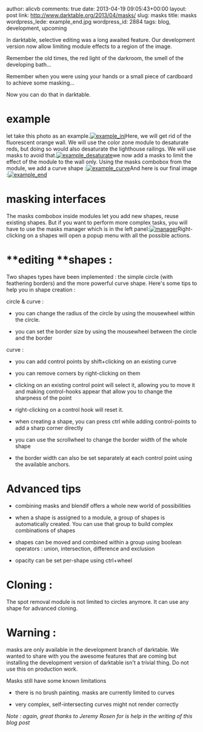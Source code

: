 author: alicvb
comments: true
date: 2013-04-19 09:05:43+00:00
layout: post
link: http://www.darktable.org/2013/04/masks/
slug: masks
title: masks
wordpress_lede: example_end.jpg
wordpress_id: 2884
tags: blog, development, upcoming

In darktable, selective editing was a long awaited feature. Our development version now allow limiting module effects to a region of the image.







Remember the old times, the red light of the darkroom, the smell of the developing bath...




Remember when you were using your hands or a small piece of cardboard to achieve some masking...







Now you can do that in darktable.




# 




# **example**


let take this photo as an example.[![example_ini](http://www.darktable.org/wp-content/uploads/2013/04/example_ini-494x330.jpg)](https://www.darktable.org/wp-content/uploads/2013/04/example_ini.jpg)Here, we will get rid of the fluorescent orange wall. We will use the color zone module to desaturate reds, but doing so would also desaturate the lighthouse railings. We will use masks to avoid that.[![example_desaturate](http://www.darktable.org/wp-content/uploads/2013/04/example_desaturate-494x325.jpg)](https://www.darktable.org/wp-content/uploads/2013/04/example_desaturate.jpg)we now add a masks to limit the effect of the module to the wall only. Using the masks combobox from the module, we add a curve shape :[![example_curve](http://www.darktable.org/wp-content/uploads/2013/04/example_curve-494x187.jpg)](https://www.darktable.org/wp-content/uploads/2013/04/example_curve.jpg)And here is our final image :[![example_end](http://www.darktable.org/wp-content/uploads/2013/04/example_end-494x330.jpg)](https://www.darktable.org/wp-content/uploads/2013/04/example_end.jpg)





# **masking interfaces**




The masks combobox inside modules let you add new shapes, reuse existing shapes. But if you want to perform more complex tasks, you will have to use the masks manager which is in the left panel:[![manager](http://www.darktable.org/wp-content/uploads/2013/04/manager.png)](https://www.darktable.org/wp-content/uploads/2013/04/manager.png)Right-clicking on a shapes will open a popup menu with all the possible actions.




# 




# **editing ****shapes :**




Two shapes types have been implemented : the simple circle (with feathering borders) and the more powerful curve shape. Here's some tips to help you in shape creation :




circle & curve :








	
  * you can change the radius of the circle by using the mousewheel within the circle.

	
  * you can set the border size by using the mousewheel between the circle and the border







curve :








	
  * you can add control points by shift+clicking on an existing curve

	
  * you can remove corners by right-clicking on them

	
  * clicking on an existing control point will select it, allowing you to move it and making control-hooks appear that allow you to change the sharpness of the point

	
  * right-clicking on a control hook will reset it.

	
  * when creating a shape, you can press ctrl while adding control-points to add a sharp corner directly

	
  * you can use the scrollwheel to change the border width of the whole shape

	
  * the border width can also be set separately at each control point using the available anchors.







# **Advanced tips**








	
  * combining masks and blendif offers a whole new world of possibilities

	
  * when a shape is assigned to a module, a group of shapes is automatically created. You can use that group to build complex combinations of shapes

	
  * shapes can be moved and combined within a group using boolean operators : union, intersection, difference and exclusion

	
  * opacity can be set per-shape using ctrl+wheel










# **Cloning :**




The spot removal module is not limited to circles anymore. It can use any shape for advanced cloning.







# 




# **Warning :**




masks are only available in the development branch of darktable. We wanted to share with you the awesome features that are coming but installing the development version of darktable isn't a trivial thing. Do not use this on production work.







Masks still have some known limitations





	
  * there is no brush painting. masks are currently limited to curves

	
  * very complex, self-intersecting curves might not render correctly




_Note : again, great thanks to Jeremy Rosen for is help in the writing of this blog post_

